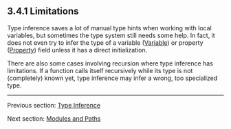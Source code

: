 ## 3.4.1 Limitations

Type inference saves a lot of manual type hints when working with local variables, but sometimes the type system still needs some help. In fact, it does not even try to infer the type of a variable ([Variable](https://github.com/Simn/HaxeManual/tree/master/md/manual/4.1-Variable.md)) or property ([Property](https://github.com/Simn/HaxeManual/tree/master/md/manual/4.2-Property.md)) field unless it has a direct initialization.

There are also some cases involving recursion where type inference has limitations. If a function calls itself recursively while its type is not (completely) known yet, type inference may infer a wrong, too specialized type.

---

Previous section: [Type Inference](https://github.com/Simn/HaxeManual/tree/master/md/manual/3.4-Type_Inference.md)

Next section: [Modules and Paths](https://github.com/Simn/HaxeManual/tree/master/md/manual/3.5-Modules_and_Paths.md)
